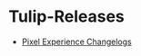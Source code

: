 # Tulip-Releases
 - <a href="https://github.com/sanjeevstunner/Tulip-Releases/blob/main/Pixel%20Experience%20Changelogs.md">Pixel Experience  Changelogs</a>
